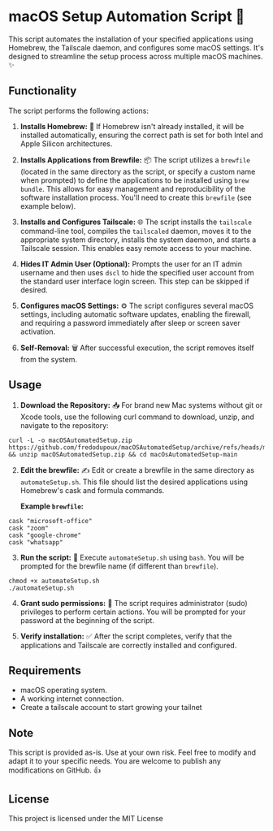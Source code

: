 # macOS Setup Automation Script 🚀

This script automates the installation of your specified applications using Homebrew, the Tailscale daemon, and configures some macOS settings. It's designed to streamline the setup process across multiple macOS machines.  ✨

## Functionality

The script performs the following actions:

1. **Installs Homebrew:** 🍺 If Homebrew isn't already installed, it will be installed automatically, ensuring the correct path is set for both Intel and Apple Silicon architectures.

2. **Installs Applications from Brewfile:** 📦 The script utilizes a `brewfile` (located in the same directory as the script, or specify a custom name when prompted) to define the applications to be installed using `brew bundle`. This allows for easy management and reproducibility of the software installation process. You'll need to create this `brewfile` (see example below).

3. **Installs and Configures Tailscale:** 🌐 The script installs the `tailscale` command-line tool, compiles the `tailscaled` daemon, moves it to the appropriate system directory, installs the system daemon, and starts a Tailscale session. This enables easy remote access to your machine.

4. **Hides IT Admin User (Optional):** Prompts the user for an IT admin username and then uses `dscl` to hide the specified user account from the standard user interface login screen. This step can be skipped if desired.

5. **Configures macOS Settings:** ⚙️ The script configures several macOS settings, including automatic software updates, enabling the firewall, and requiring a password immediately after sleep or screen saver activation.

6. **Self-Removal:** 🗑️ After successful execution, the script removes itself from the system.


## Usage

1. **Download the Repository:** 📥 For brand new Mac systems without git or Xcode tools, use the following curl command to download, unzip, and navigate to the repository:
```
curl -L -o macOSAutomatedSetup.zip https://github.com/fredodupoux/macOSAutomatedSetup/archive/refs/heads/main.zip && unzip macOSAutomatedSetup.zip && cd macOsAutomatedSetup-main
```

2. **Edit the brewfile:** ✍️ Edit or create a brewfile in the same directory as `automateSetup.sh`. This file should list the desired applications using Homebrew's cask and formula commands.

   **Example `brewfile`:**

``` 
cask "microsoft-office"
cask "zoom"
cask "google-chrome"
cask "whatsapp"
```

3. **Run the script:** 🏃 Execute `automateSetup.sh` using `bash`. You will be prompted for the brewfile name (if different than `brewfile`).
```
chmod +x automateSetup.sh
./automateSetup.sh
```

4. **Grant sudo permissions:** 🔑 The script requires administrator (sudo) privileges to perform certain actions. You will be prompted for your password at the beginning of the script.

5. **Verify installation:** ✅ After the script completes, verify that the applications and Tailscale are correctly installed and configured.


## Requirements

* macOS operating system.
* A working internet connection.
* Create a tailscale account to start growing your tailnet

## Note

This script is provided as-is. Use at your own risk. Feel free to modify and adapt it to your specific needs. You are welcome to publish any modifications on GitHub. 👍


## License

This project is licensed under the MIT License
